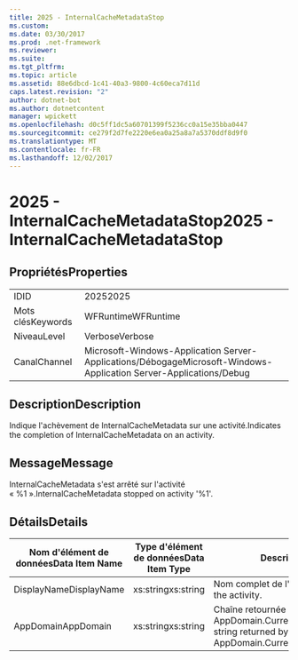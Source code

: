 ```yaml
---
title: 2025 - InternalCacheMetadataStop
ms.custom: 
ms.date: 03/30/2017
ms.prod: .net-framework
ms.reviewer: 
ms.suite: 
ms.tgt_pltfrm: 
ms.topic: article
ms.assetid: 88e6dbcd-1c41-40a3-9800-4c60eca7d11d
caps.latest.revision: "2"
author: dotnet-bot
ms.author: dotnetcontent
manager: wpickett
ms.openlocfilehash: d0c5ff1dc5a60701399f5236cc0a15e35bba0447
ms.sourcegitcommit: ce279f2d7fe2220e6ea0a25a8a7a5370ddf8d9f0
ms.translationtype: MT
ms.contentlocale: fr-FR
ms.lasthandoff: 12/02/2017
---
```

# <a name="2025---internalcachemetadatastop"></a><span data-ttu-id="0be9a-102">2025 - InternalCacheMetadataStop</span><span class="sxs-lookup"><span data-stu-id="0be9a-102">2025 - InternalCacheMetadataStop</span></span>
## <a name="properties"></a><span data-ttu-id="0be9a-103">Propriétés</span><span class="sxs-lookup"><span data-stu-id="0be9a-103">Properties</span></span>  
  
|||  
|-|-|  
|<span data-ttu-id="0be9a-104">ID</span><span class="sxs-lookup"><span data-stu-id="0be9a-104">ID</span></span>|<span data-ttu-id="0be9a-105">2025</span><span class="sxs-lookup"><span data-stu-id="0be9a-105">2025</span></span>|  
|<span data-ttu-id="0be9a-106">Mots clés</span><span class="sxs-lookup"><span data-stu-id="0be9a-106">Keywords</span></span>|<span data-ttu-id="0be9a-107">WFRuntime</span><span class="sxs-lookup"><span data-stu-id="0be9a-107">WFRuntime</span></span>|  
|<span data-ttu-id="0be9a-108">Niveau</span><span class="sxs-lookup"><span data-stu-id="0be9a-108">Level</span></span>|<span data-ttu-id="0be9a-109">Verbose</span><span class="sxs-lookup"><span data-stu-id="0be9a-109">Verbose</span></span>|  
|<span data-ttu-id="0be9a-110">Canal</span><span class="sxs-lookup"><span data-stu-id="0be9a-110">Channel</span></span>|<span data-ttu-id="0be9a-111">Microsoft-Windows-Application Server-Applications/Débogage</span><span class="sxs-lookup"><span data-stu-id="0be9a-111">Microsoft-Windows-Application Server-Applications/Debug</span></span>|  
  
## <a name="description"></a><span data-ttu-id="0be9a-112">Description</span><span class="sxs-lookup"><span data-stu-id="0be9a-112">Description</span></span>  
 <span data-ttu-id="0be9a-113">Indique l'achèvement de InternalCacheMetadata sur une activité.</span><span class="sxs-lookup"><span data-stu-id="0be9a-113">Indicates the completion of InternalCacheMetadata on an activity.</span></span>  
  
## <a name="message"></a><span data-ttu-id="0be9a-114">Message</span><span class="sxs-lookup"><span data-stu-id="0be9a-114">Message</span></span>  
 <span data-ttu-id="0be9a-115">InternalCacheMetadata s'est arrêté sur l'activité « %1 ».</span><span class="sxs-lookup"><span data-stu-id="0be9a-115">InternalCacheMetadata stopped on activity '%1'.</span></span>  
  
## <a name="details"></a><span data-ttu-id="0be9a-116">Détails</span><span class="sxs-lookup"><span data-stu-id="0be9a-116">Details</span></span>  
  
|<span data-ttu-id="0be9a-117">Nom d'élément de données</span><span class="sxs-lookup"><span data-stu-id="0be9a-117">Data Item Name</span></span>|<span data-ttu-id="0be9a-118">Type d'élément de données</span><span class="sxs-lookup"><span data-stu-id="0be9a-118">Data Item Type</span></span>|<span data-ttu-id="0be9a-119">Description</span><span class="sxs-lookup"><span data-stu-id="0be9a-119">Description</span></span>|  
|--------------------|--------------------|-----------------|  
|<span data-ttu-id="0be9a-120">DisplayName</span><span class="sxs-lookup"><span data-stu-id="0be9a-120">DisplayName</span></span>|<span data-ttu-id="0be9a-121">xs:string</span><span class="sxs-lookup"><span data-stu-id="0be9a-121">xs:string</span></span>|<span data-ttu-id="0be9a-122">Nom complet de l'activité.</span><span class="sxs-lookup"><span data-stu-id="0be9a-122">The display name of the activity.</span></span>|  
|<span data-ttu-id="0be9a-123">AppDomain</span><span class="sxs-lookup"><span data-stu-id="0be9a-123">AppDomain</span></span>|<span data-ttu-id="0be9a-124">xs:string</span><span class="sxs-lookup"><span data-stu-id="0be9a-124">xs:string</span></span>|<span data-ttu-id="0be9a-125">Chaîne retournée par AppDomain.CurrentDomain.FriendlyName.</span><span class="sxs-lookup"><span data-stu-id="0be9a-125">The string returned by AppDomain.CurrentDomain.FriendlyName.</span></span>|
